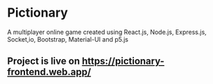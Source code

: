 # Pictionary

A multiplayer online game created using React.js, Node.js, Express.js, Socket,io, Bootstrap, Material-UI and p5.js

## Project is live on https://pictionary-frontend.web.app/